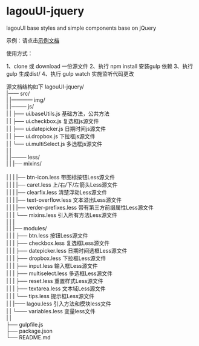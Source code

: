 # lagouUI-jquery
lagouUI base styles and simple components base on jQuery

示例：请点击<a href="http://lagou-frontend.github.io/lagouUI-jquery/example/">示例文档 </a>

使用方式：

1、clone 或 download 一份源文件
2、执行 npm install 安装gulp 依赖
3、执行 gulp 生成dist/ 
4、执行 gulp watch 实施监听代码更改



源文档结构如下
lagouUI-jquery/<br>
|—— src/<br>
|	 |———— img/<br>
|	 |──── js/<br>
|	 |      ├── ui.baseUtils.js  	基础方法，公共方法<br>
|    |      ├── ui.checkbox.js   	复选框js源文件<br>
|    |      ├── ui.datepicker.js 	日期时间js源文件<br>
|    |      ├── ui.dropbox.js    	下拉框js源文件<br>
|	 |      └── ui.multiSelect.js   多选框js源文件 <br>
|    |<br>
|    |──── less/<br>
|    |      |── mixins/<br>        
|	 |		|      |── btn-icon.less 		带图标按钮Less源文件<br>
|	 |		|      |── caret.less 	    	上/右/下/左箭头Less源文件<br>
|	 |		|      |── clearfix.less 		清楚浮动Less源文件<br>
|	 |		|      |── text-overflow.less 	文本溢出Less源文件<br>
|	 |		|      |── verder-prefixes.less 带有第三方前缀属性Less源文件<br>
|	 |		|      └── mixins.less 	        引入所有方法Less源文件<br>
|	 |		|<br>
|    |      |── modules/<br>
|	 |		|      ├── btn.less 			按钮Less源文件<br>
|	 |		|      ├── checkbox.less 		复选框Less源文件<br>
|	 |		|      ├── datepicker.less 		日期时间选框Less源文件<br>
|	 |		|      ├── dropbox.less 		下拉框Less源文件<br>
|	 |		|      ├── input.less 			输入框Less源文件<br>
|	 |		|      ├── multiselect.less 	多选框Less源文件<br>
|	 |		|      ├── reset.less 			重置样式Less源文件<br>
|	 |		|      ├── textarea.less 		文本域Less源文件<br>
|	 |		|      └── tips.less 			提示框Less源文件<br>
|	 |		|—— lagou.less 					引入方法和模块less文件<br>
|	 |		└—— variables.less 				变量less文件<br>
|	 |<br>
├── gulpfile.js<br>
├── package.json <br>
└── README.md <br>
